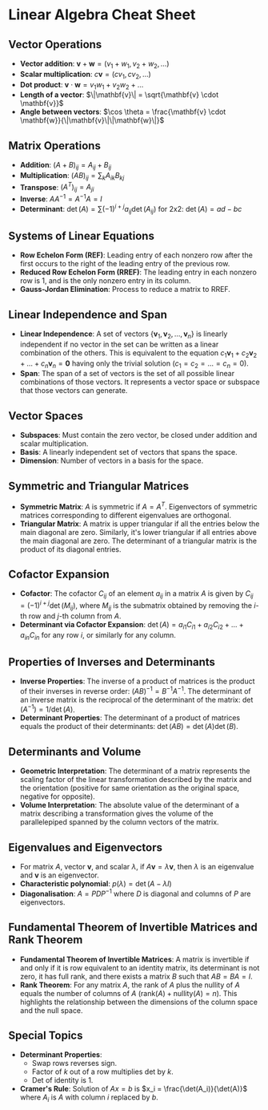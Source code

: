 # Linear Algebra Cheat Sheet

## Vector Operations

- **Vector addition**: $\mathbf{v} + \mathbf{w} = (v_1 + w_1, v_2 + w_2, \ldots)$
- **Scalar multiplication**: $c\mathbf{v} = (cv_1, cv_2, \ldots)$
- **Dot product**: $\mathbf{v} \cdot \mathbf{w} = v_1w_1 + v_2w_2 + \ldots$
- **Length of a vector**: $\|\mathbf{v}\| = \sqrt{\mathbf{v} \cdot \mathbf{v}}$
- **Angle between vectors**: $\cos \theta = \frac{\mathbf{v} \cdot \mathbf{w}}{\|\mathbf{v}\|\|\mathbf{w}\|}$

## Matrix Operations

- **Addition**: $(A + B)_{ij} = A_{ij} + B_{ij}$
- **Multiplication**: $(AB)_{ij} = \sum_k A_{ik}B_{kj}$
- **Transpose**: $(A^T)_{ij} = A_{ji}$
- **Inverse**: $AA^{-1} = A^{-1}A = I$
- **Determinant**: $\det(A) = \sum (-1)^{i+j} a_{ij} \det(A_{ij})$ for 2x2: $\det(A) = ad - bc$

## Systems of Linear Equations

- **Row Echelon Form (REF)**: Leading entry of each nonzero row after the first occurs to the right of the leading entry of the previous row.
- **Reduced Row Echelon Form (RREF)**: The leading entry in each nonzero row is 1, and is the only nonzero entry in its column.
- **Gauss-Jordan Elimination**: Process to reduce a matrix to RREF.

## Linear Independence and Span

- **Linear Independence**: A set of vectors $\{\mathbf{v}_1, \mathbf{v}_2, \ldots, \mathbf{v}_n\}$ is linearly independent if no vector in the set can be written as a linear combination of the others. This is equivalent to the equation $c_1\mathbf{v}_1 + c_2\mathbf{v}_2 + \ldots + c_n\mathbf{v}_n = \mathbf{0}$ having only the trivial solution ($c_1 = c_2 = \ldots = c_n = 0$).
- **Span**: The span of a set of vectors is the set of all possible linear combinations of those vectors. It represents a vector space or subspace that those vectors can generate.

## Vector Spaces

- **Subspaces**: Must contain the zero vector, be closed under addition and scalar multiplication.
- **Basis**: A linearly independent set of vectors that spans the space.
- **Dimension**: Number of vectors in a basis for the space.

## Symmetric and Triangular Matrices

- **Symmetric Matrix**: $A$ is symmetric if $A = A^T$. Eigenvectors of symmetric matrices corresponding to different eigenvalues are orthogonal.
- **Triangular Matrix**: A matrix is upper triangular if all the entries below the main diagonal are zero. Similarly, it's lower triangular if all entries above the main diagonal are zero. The determinant of a triangular matrix is the product of its diagonal entries.

## Cofactor Expansion

- **Cofactor**: The cofactor $C_{ij}$ of an element $a_{ij}$ in a matrix $A$ is given by $C_{ij} = (-1)^{i+j}\det(M_{ij})$, where $M_{ij}$ is the submatrix obtained by removing the $i$-th row and $j$-th column from $A$.
- **Determinant via Cofactor Expansion**: $\det(A) = a_{i1}C_{i1} + a_{i2}C_{i2} + \ldots + a_{in}C_{in}$ for any row $i$, or similarly for any column.

## Properties of Inverses and Determinants

- **Inverse Properties**: The inverse of a product of matrices is the product of their inverses in reverse order: $(AB)^{-1} = B^{-1}A^{-1}$. The determinant of an inverse matrix is the reciprocal of the determinant of the matrix: $\det(A^{-1}) = 1/\det(A)$.
- **Determinant Properties**: The determinant of a product of matrices equals the product of their determinants: $\det(AB) = \det(A)\det(B)$.

## Determinants and Volume

- **Geometric Interpretation**: The determinant of a matrix represents the scaling factor of the linear transformation described by the matrix and the orientation (positive for same orientation as the original space, negative for opposite).
- **Volume Interpretation**: The absolute value of the determinant of a matrix describing a transformation gives the volume of the parallelepiped spanned by the column vectors of the matrix.

## Eigenvalues and Eigenvectors

- For matrix $A$, vector $\mathbf{v}$, and scalar $\lambda$, if $A\mathbf{v} = \lambda\mathbf{v}$, then $\lambda$ is an eigenvalue and $\mathbf{v}$ is an eigenvector.
- **Characteristic polynomial**: $p(\lambda) = \det(A - \lambda I)$
- **Diagonalisation**: $A = PDP^{-1}$ where $D$ is diagonal and columns of $P$ are eigenvectors.

## Fundamental Theorem of Invertible Matrices and Rank Theorem

- **Fundamental Theorem of Invertible Matrices**: A matrix is invertible if and only if it is row equivalent to an identity matrix, its determinant is not zero, it has full rank, and there exists a matrix $B$ such that $AB=BA=I$.
- **Rank Theorem**: For any matrix $A$, the rank of $A$ plus the nullity of $A$ equals the number of columns of $A$ ($\text{rank}(A) + \text{nullity}(A) = n$). This highlights the relationship between the dimensions of the column space and the null space.

## Special Topics

- **Determinant Properties**:
  - Swap rows reverses sign.
  - Factor of $k$ out of a row multiplies det by $k$.
  - Det of identity is 1.
- **Cramer's Rule**: Solution of $Ax = b$ is $x_i = \frac{\det(A_i)}{\det(A)}$ where $A_i$ is $A$ with column $i$ replaced by $b$.